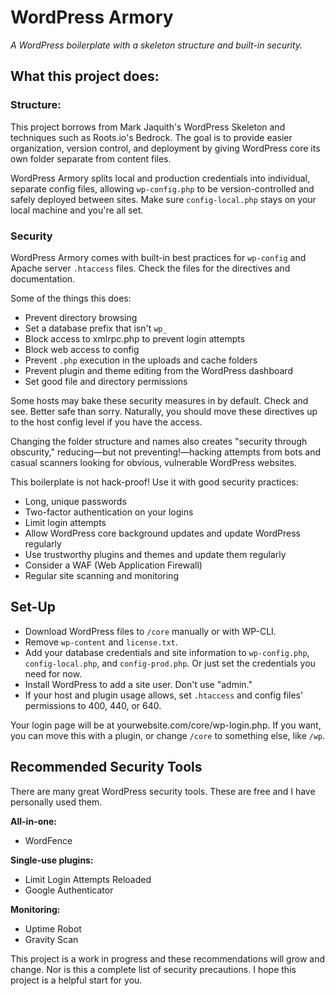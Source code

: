 # WordPress Armory
_A WordPress boilerplate with a skeleton structure and built-in security._

## What this project does:
### Structure:
This project borrows from Mark Jaquith's WordPress Skeleton and techniques such as Roots.io's Bedrock. The goal is to provide easier organization, version control, and deployment by giving WordPress core its own folder separate from content files.

WordPress Armory splits local and production credentials into individual, separate config files, allowing `wp-config.php` to be version-controlled and safely deployed between sites. Make sure `config-local.php` stays on your local machine and you're all set.

### Security
WordPress Armory comes with built-in best practices for `wp-config` and Apache server `.htaccess` files. Check the files for the directives and documentation.

Some of the things this does:
* Prevent directory browsing
* Set a database prefix that isn't `wp_`
* Block access to xmlrpc.php to prevent login attempts
* Block web access to config
* Prevent `.php` execution in the uploads and cache folders
* Prevent plugin and theme editing from the WordPress dashboard
* Set good file and directory permissions

Some hosts may bake these security measures in by default. Check and see. Better safe than sorry. Naturally, you should move these directives up to the host config level if you have the access.

Changing the folder structure and names also creates "security through obscurity," reducing—but not preventing!—hacking attempts from bots and casual scanners looking for obvious, vulnerable WordPress websites.

This boilerplate is not hack-proof! Use it with good security practices:
* Long, unique passwords
* Two-factor authentication on your logins
* Limit login attempts
* Allow WordPress core background updates and update WordPress regularly
* Use trustworthy plugins and themes and update them regularly
* Consider a WAF (Web Application Firewall)
* Regular site scanning and monitoring

## Set-Up

* Download WordPress files to `/core` manually or with WP-CLI.
* Remove `wp-content` and `license.txt`.
* Add your database credentials and site information to `wp-config.php`, `config-local.php`, and `config-prod.php`. Or just set the credentials you need for now.
* Install WordPress to add a site user. Don't use "admin."
* If your host and plugin usage allows, set `.htaccess` and config files' permissions to 400, 440, or 640.

Your login page will be at yourwebsite.com/core/wp-login.php. If you want, you can move this with a plugin, or change `/core` to something else, like `/wp`.

## Recommended Security Tools

There are many great WordPress security tools. These are free and I have personally used them.

**All-in-one:**
* WordFence

**Single-use plugins:**
* Limit Login Attempts Reloaded
* Google Authenticator

**Monitoring:**
* Uptime Robot
* Gravity Scan

This project is a work in progress and these recommendations will grow and change. Nor is this a complete list of security precautions. I hope this project is a helpful start for you.
